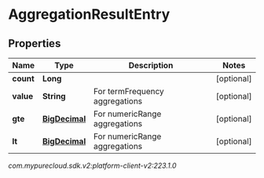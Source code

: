 # AggregationResultEntry


## Properties

| Name | Type | Description | Notes |
| ------------ | ------------- | ------------- | ------------- |
| **count** | **Long** |  |  [optional] |
| **value** | **String** | For termFrequency aggregations |  [optional] |
| **gte** | [**BigDecimal**](BigDecimal) | For numericRange aggregations |  [optional] |
| **lt** | [**BigDecimal**](BigDecimal) | For numericRange aggregations |  [optional] |




_com.mypurecloud.sdk.v2:platform-client-v2:223.1.0_
